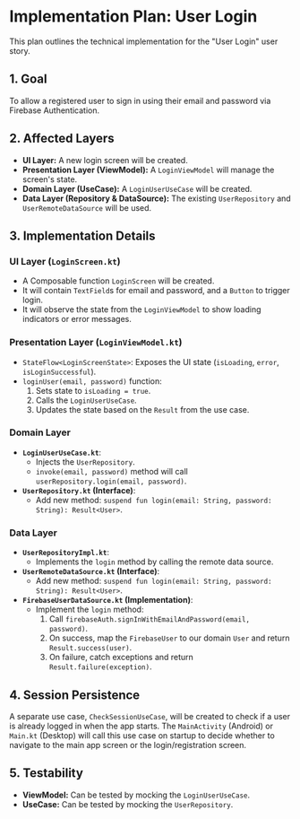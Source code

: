 # Implementation Plan: User Login

This plan outlines the technical implementation for the "User Login" user story.

## 1. Goal

To allow a registered user to sign in using their email and password via Firebase Authentication.

## 2. Affected Layers

*   **UI Layer:** A new login screen will be created.
*   **Presentation Layer (ViewModel):** A `LoginViewModel` will manage the screen's state.
*   **Domain Layer (UseCase):** A `LoginUserUseCase` will be created.
*   **Data Layer (Repository & DataSource):** The existing `UserRepository` and `UserRemoteDataSource` will be used.

## 3. Implementation Details

### UI Layer (`LoginScreen.kt`)

*   A Composable function `LoginScreen` will be created.
*   It will contain `TextField`s for email and password, and a `Button` to trigger login.
*   It will observe the state from the `LoginViewModel` to show loading indicators or error messages.

### Presentation Layer (`LoginViewModel.kt`)

*   `StateFlow<LoginScreenState>`: Exposes the UI state (`isLoading`, `error`, `isLoginSuccessful`).
*   `loginUser(email, password)` function:
    1.  Sets state to `isLoading = true`.
    2.  Calls the `LoginUserUseCase`.
    3.  Updates the state based on the `Result` from the use case.

### Domain Layer

*   **`LoginUserUseCase.kt`**:
    *   Injects the `UserRepository`.
    *   `invoke(email, password)` method will call `userRepository.login(email, password)`.
*   **`UserRepository.kt` (Interface)**:
    *   Add new method: `suspend fun login(email: String, password: String): Result<User>`.

### Data Layer

*   **`UserRepositoryImpl.kt`**:
    *   Implements the `login` method by calling the remote data source.
*   **`UserRemoteDataSource.kt` (Interface)**:
    *   Add new method: `suspend fun login(email: String, password: String): Result<User>`.
*   **`FirebaseUserDataSource.kt` (Implementation)**:
    *   Implement the `login` method:
        1.  Call `firebaseAuth.signInWithEmailAndPassword(email, password)`.
        2.  On success, map the `FirebaseUser` to our domain `User` and return `Result.success(user)`.
        3.  On failure, catch exceptions and return `Result.failure(exception)`.

## 4. Session Persistence

A separate use case, `CheckSessionUseCase`, will be created to check if a user is already logged in when the app starts. The `MainActivity` (Android) or `Main.kt` (Desktop) will call this use case on startup to decide whether to navigate to the main app screen or the login/registration screen.

## 5. Testability

*   **ViewModel:** Can be tested by mocking the `LoginUserUseCase`.
*   **UseCase:** Can be tested by mocking the `UserRepository`.
